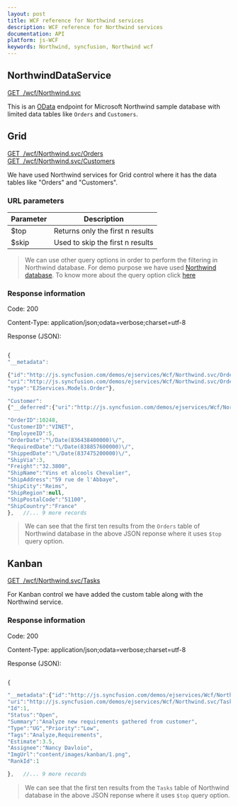 ```yaml
---
layout: post
title: WCF reference for Northwind services
description: WCF reference for Northwind services
documentation: API
platform: js-WCF
keywords: Northwind, syncfusion, Northwind wcf
---
```


## NorthwindDataService

[GET&nbsp;&nbsp;/wcf/Northwind.svc](http://js.syncfusion.com/demos/ejservices/Wcf/Northwind.svc)

This is an [OData](http://www.odata.org/) endpoint for Microsoft Northwind sample database with limited data tables like `Orders` and `Customers`.

## Grid

[GET&nbsp;&nbsp;/wcf/Northwind.svc/Orders](http://js.syncfusion.com/demos/ejServices/wcf/NorthWind.svc/Orders)<br>
[GET&nbsp;&nbsp;/wcf/Northwind.svc/Customers](http://js.syncfusion.com/demos/ejServices/wcf/NorthWind.svc/Customers)

We have used Northwind services for Grid control where it has the data tables like "Orders" and "Customers".

### URL parameters

|  Parameter |  Description | 
|---|---|
|  $top | Returns only the first n results| 
|  $skip | Used to skip the first n results| 
> We can use other query options in order to perform the filtering in Northwind database. For demo purpose we have used <a href="http://services.odata.org/V3/Northwind/Northwind.svc/$metadata">Northwind database</a>. To know more about the query option click <a href="https://msdn.microsoft.com/en-us/library/dd728283(v=vs.110).aspx">here</a>

### Response information 

Code: 200

Content-Type: application/json;odata=verbose;charset=utf-8

Response (JSON):   

```javascript

{
"__metadata":

{"id":"http://js.syncfusion.com/demos/ejservices/Wcf/Northwind.svc/Orders(10248)",
"uri":"http://js.syncfusion.com/demos/ejservices/Wcf/Northwind.svc/Orders(10248)",
"type":"EJServices.Models.Order"},

"Customer":
{"__deferred":{"uri":"http://js.syncfusion.com/demos/ejservices/Wcf/Northwind.svc/Orders(10248)/Customer"}},

"OrderID":10248,
"CustomerID":"VINET",
"EmployeeID":5,
"OrderDate":"\/Date(836438400000)\/",
"RequiredDate":"\/Date(838857600000)\/",
"ShippedDate":"\/Date(837475200000)\/",
"ShipVia":3,
"Freight":"32.3800",
"ShipName":"Vins et alcools Chevalier",
"ShipAddress":"59 rue de l'Abbaye",
"ShipCity":"Reims",
"ShipRegion":null,
"ShipPostalCode":"51100",
"ShipCountry":"France"
}, 	 //... 9 more records

```
> We can see that the first ten results from the `Orders` table of Northwind database in the above JSON reponse where it uses `$top` query option.   

## Kanban

[GET&nbsp;&nbsp;/wcf/Northwind.svc/Tasks](http://js.syncfusion.com/demos/ejServices/wcf/NorthWind.svc/Tasks)

For Kanban control we have added the custom table along with the Northwind service.

### Response information 

Code: 200

Content-Type: application/json;odata=verbose;charset=utf-8

Response (JSON):   

```javascript

{

"__metadata":{"id":"http://js.syncfusion.com/demos/ejservices/Wcf/Northwind.svc/Tasks(1)",
"uri":"http://js.syncfusion.com/demos/ejservices/Wcf/Northwind.svc/Tasks(1)","type":"EJServices.Models.Task"},
"Id":1,
"Status":"Open",
"Summary":"Analyze new requirements gathered from customer",
"Type":"UG","Priority":"Low",
"Tags":"Analyze,Requirements",
"Estimate":3.5,
"Assignee":"Nancy Davloio",
"ImgUrl":"content/images/kanban/1.png",
"RankId":1

}, 	 //... 9 more records

```
> We can see that the first ten results from the `Tasks` table of Northwind database in the above JSON reponse where it uses `$top` query option.   